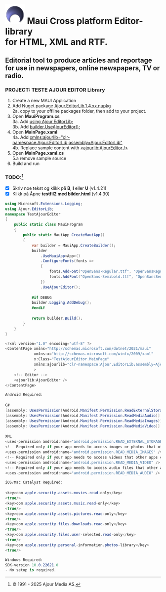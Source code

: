 # ![Ajour Media](logo64.png) Maui Cross platform Editor-library<br/>for HTML, XML and RTF.

## Editorial tool to produce articles and reportage for use in newspapers, online newspapers, TV or radio.


### PROJECT: TESTE **AJOUR EDITOR Library**
1. Create a new MAUI Application
2. Add Nuget package [Ajour.EditorLib.1.4.xx.nupkg]()<br/>
2a. copy to your offline packages folder, then add to your project.
3. Open **MauiProgram.cs**<br/>
3a. Add [using Ajour.EditorLib;]()<br/>
3b. Add [builder.UseAjourEditor();]()
4. Open **MainPage.xaml**<br/>
4a. Add [xmlns:ajourlib="clr-namespace:Ajour.EditorLib;assembly=Ajour.EditorLib"]()<br/>
4b. Replace sample content with [<ajourlib:AjourEditor />]()
5. Open **MainPage.xaml.cs**<br/>
5.a remove sample source
6. Build and run

### TODO:[^1]
- [x] Skriv noe tekst og klikk på **B**, **I** eller **U** (v1.4.21)
- [x] Klikk på Åpne **testfil2 med bilder.html** (v1.4.30)

```cs
using Microsoft.Extensions.Logging;
using Ajour.EditorLib;
namespace TestAjourEditor
{
    public static class MauiProgram
    {
        public static MauiApp CreateMauiApp()
        {
            var builder = MauiApp.CreateBuilder();
            builder
                .UseMauiApp<App>()
                .ConfigureFonts(fonts =>
                {
                    fonts.AddFont("OpenSans-Regular.ttf", "OpenSansRegular");
                    fonts.AddFont("OpenSans-Semibold.ttf", "OpenSansSemibold");
				})
				.UseAjourEditor();

            #if DEBUG
			builder.Logging.AddDebug();
            #endif

            return builder.Build();
        }
    }
}
```

```cs
<?xml version="1.0" encoding="utf-8" ?>
<ContentPage xmlns="http://schemas.microsoft.com/dotnet/2021/maui"
             xmlns:x="http://schemas.microsoft.com/winfx/2009/xaml"
             x:Class="TestAjourEditor.MainPage"
			 xmlns:ajourlib="clr-namespace:Ajour.EditorLib;assembly=Ajour.EditorLib"
			 >
	<!-- Editor -->
	<ajourlib:AjourEditor />
</ContentPage>
```


```cs
Android Required:

C#
[assembly: UsesPermission(Android.Manifest.Permission.ReadExternalStorage, MaxSdkVersion = 32)]
[assembly: UsesPermission(Android.Manifest.Permission.ReadMediaAudio)]
[assembly: UsesPermission(Android.Manifest.Permission.ReadMediaImages)]
[assembly: UsesPermission(Android.Manifest.Permission.ReadMediaVideo)]

XML
<uses-permission android:name="android.permission.READ_EXTERNAL_STORAGE" android:maxSdkVersion="32" />
<!-- Required only if your app needs to access images or photos that other apps created -->
<uses-permission android:name="android.permission.READ_MEDIA_IMAGES" />
<!-- Required only if your app needs to access videos that other apps created -->
<uses-permission android:name="android.permission.READ_MEDIA_VIDEO" />
<!-- Required only if your app needs to access audio files that other apps created -->
<uses-permission android:name="android.permission.READ_MEDIA_AUDIO" />
```


```cs
iOS/Mac Catalyst Required:

<key>com.apple.security.assets.movies.read-only</key>
<true/>
<key>com.apple.security.assets.music.read-only</key>
<true/>
<key>com.apple.security.assets.pictures.read-only</key>
<true/>
<key>com.apple.security.files.downloads.read-only</key>
<true/>
<key>com.apple.security.files.user-selected.read-only</key>
<true/>
<key>com.apple.security.personal-information.photos-library</key>
<true/>
```


```cs
Windows Required:
SDK-version 10.0.22621.0
- No setup is required.
```

[^1]: © 1991 - 2025 Ajour Media AS.
